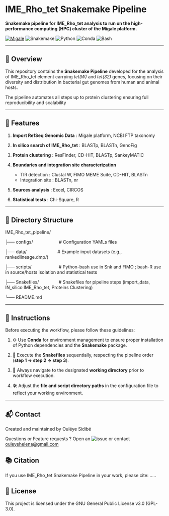 # IME_Rho_tet Snakemake Pipeline


**Snakemake pipeline for IME_Rho_tet analysis to run on the high-performance computing (HPC) cluster of the Migale platform.**


[![Migale](https://img.shields.io/badge/Migale-Cluster-red)](https://migale.inrae.fr/cluster)
![Snakemake](https://img.shields.io/badge/Snakemake-8.15.1-yellow)
![Python](https://img.shields.io/badge/Python-3.9%2B-informational?logo=python)
![Conda](https://img.shields.io/badge/Conda-22.11.1-green)
![Bash](https://img.shields.io/badge/Bash-5.2-violet)


---


## 🧭 Overview
This repository contains the **Snakemake Pipeline** developed for the analysis of IME_Rho_tet element carrying _tet(W)_ and _tet(32)_ genes, focusing on their diversity and distribution in bacterial gut genomes from human and animal hosts.

The pipeline automates all steps up to protein clustering ensuring full reproducibility and scalability


---

## 🧩 Features

1. **Import RefSeq Genomic Data** : Migale platform, NCBI FTP taxonomy

2. **In silico search of IME_Rho_tet** : BLASTp, BLASTn, GenoFig

3. **Protein clustering** : ResFinder, CD-HIT, BLASTp, SankeyMATIC

4. **Boundaries and integration site characterization**  
   - TIR detection : Clustal W, FIMO MEME Suite, CD-HIT, BLASTn  
   - Integration site : BLASTn, nr

5. **Sources analysis** : Excel, CIRCOS
   
7. **Statistical tests** : Chi-Square, R


---


## 📁 Directory Structure


IME_Rho_tet_pipeline/

├── configs/&nbsp;&nbsp;&nbsp;&nbsp;&nbsp;&nbsp;&nbsp;&nbsp;&nbsp;&nbsp;&nbsp;&nbsp;&nbsp;&nbsp;&nbsp;&nbsp;&nbsp;&nbsp;&nbsp;&nbsp;&nbsp;# Configuration YAMLs files

├── data/&nbsp;&nbsp;&nbsp;&nbsp;&nbsp;&nbsp;&nbsp;&nbsp;&nbsp;&nbsp;&nbsp;&nbsp;&nbsp;&nbsp;&nbsp;&nbsp;&nbsp;&nbsp;&nbsp;&nbsp;&nbsp;&nbsp;&nbsp;&nbsp;&nbsp;# Example input datasets (e.g., rankedlineage.dmp/)

├── scripts/&nbsp;&nbsp;&nbsp;&nbsp;&nbsp;&nbsp;&nbsp;&nbsp;&nbsp;&nbsp;&nbsp;&nbsp;&nbsp;&nbsp;&nbsp;&nbsp;&nbsp;&nbsp;&nbsp;&nbsp;&nbsp;&nbsp;# Python-bash use in Snk and FIMO ; bash-R use in source/hosts isolation and statistical tests

├── Snakefiles/&nbsp;&nbsp;&nbsp;&nbsp;&nbsp;&nbsp;&nbsp;&nbsp;&nbsp;&nbsp;&nbsp;&nbsp;&nbsp;&nbsp;&nbsp;&nbsp;# Snakefiles for pipeline steps (import_data, IN_silico IME_Rho_tet, Proteins Clustering)

└── README.md

---


## 🧾 Instructions

Before executing the workflow, please follow these guidelines:

1. ⚙️ Use **Conda** for environment management to ensure proper installation of Python dependencies and the **Snakemake** package.
   
2. 📂 Execute the **Snakefiles** sequentially, respecting the pipeline order (**step 1 → step 2 → step 3**).
   
3. 📌 Always navigate to the designated **working directory** prior to workflow execution.
   
4. 🛠️ Adjust the **file and script directory paths** in the configuration file to reflect your working environment.  

---


## 📬 Contact

Created and maintained by Ouléye Sidibé

Questions or Feature requests ? Open an ![issue](https://github.com/OuleyeSidibe/IME_Rho_tet_Snakemake_Pipeline/issues/new) or contact ouleyehelena@gmail.com


## 📚 Citation
If you use  IME_Rho_tet Snakemake Pipeline in your work, please cite: .....



## 📝 License
This project is licensed under the GNU General Public License v3.0 (GPL-3.0).


